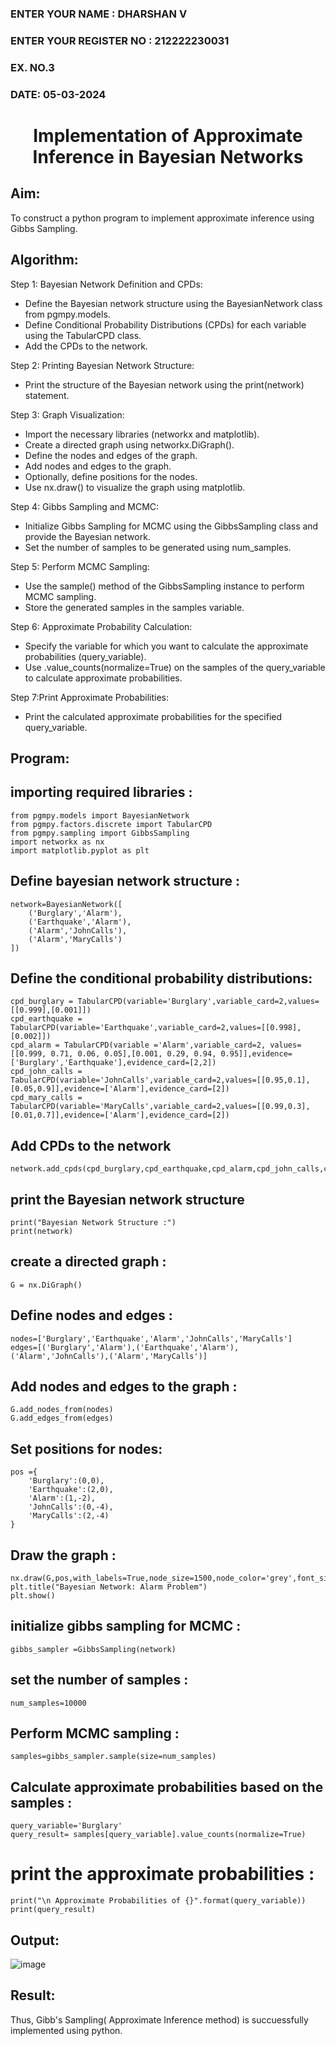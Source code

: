 
<H3>ENTER YOUR NAME : DHARSHAN V</H3>
<H3>ENTER YOUR REGISTER NO : 212222230031</H3>
<H3>EX. NO.3</H3>
<H3>DATE: 05-03-2024 </H3>
<H1 ALIGN =CENTER> Implementation of Approximate Inference in Bayesian Networks
</H1>

## Aim: 
   To construct a python program to implement approximate inference using Gibbs Sampling.</br>
## Algorithm:
   Step 1: Bayesian Network Definition and CPDs:<br>
    <ul> <li>Define the Bayesian network structure using the BayesianNetwork class from pgmpy.models.</li>
    <li>Define Conditional Probability Distributions (CPDs) for each variable using the TabularCPD class.</li>
    <li>Add the CPDs to the network.</li></ul>
    Step 2: Printing Bayesian Network Structure:<br>
    <ul><li>Print the structure of the Bayesian network using the print(network) statement.</li></ul>
   Step 3: Graph Visualization:
    <ul><li>Import the necessary libraries (networkx and matplotlib).</li>
    <li>Create a directed graph using networkx.DiGraph().</li>
    <li>Define the nodes and edges of the graph.</li>
    <li>Add nodes and edges to the graph.</li>
    <li>Optionally, define positions for the nodes.</li>
    <li>Use nx.draw() to visualize the graph using matplotlib.</li></ul>
    Step 4: Gibbs Sampling and MCMC:<br>
    <ul><li>Initialize Gibbs Sampling for MCMC using the GibbsSampling class and provide the Bayesian network.</li>
    <li>Set the number of samples to be generated using num_samples.</li></ul>
    Step 5: Perform MCMC Sampling:<br>
    <ul><li>Use the sample() method of the GibbsSampling instance to perform MCMC sampling.</li>
    <li>Store the generated samples in the samples variable.</li></ul>
    Step 6: Approximate Probability Calculation:<br>
    <ul><li>Specify the variable for which you want to calculate the approximate probabilities (query_variable).</li>
    <li>Use .value_counts(normalize=True) on the samples of the query_variable to calculate approximate probabilities.</li></ul>
    Step 7:Print Approximate Probabilities:<br>
    <ul><li>Print the calculated approximate probabilities for the specified query_variable.</li></ul>


## Program:
## importing required libraries :
~~~
from pgmpy.models import BayesianNetwork
from pgmpy.factors.discrete import TabularCPD
from pgmpy.sampling import GibbsSampling
import networkx as nx
import matplotlib.pyplot as plt
~~~
## Define bayesian network structure :
~~~
network=BayesianNetwork([
    ('Burglary','Alarm'),
    ('Earthquake','Alarm'),
    ('Alarm','JohnCalls'),
    ('Alarm','MaryCalls')
])
~~~
## Define the conditional probability distributions:
~~~
cpd_burglary = TabularCPD(variable='Burglary',variable_card=2,values=[[0.999],[0.001]])
cpd_earthquake = TabularCPD(variable='Earthquake',variable_card=2,values=[[0.998],[0.002]])
cpd_alarm = TabularCPD(variable ='Alarm',variable_card=2, values=[[0.999, 0.71, 0.06, 0.05],[0.001, 0.29, 0.94, 0.95]],evidence=['Burglary','Earthquake'],evidence_card=[2,2])
cpd_john_calls = TabularCPD(variable='JohnCalls',variable_card=2,values=[[0.95,0.1],[0.05,0.9]],evidence=['Alarm'],evidence_card=[2])
cpd_mary_calls = TabularCPD(variable='MaryCalls',variable_card=2,values=[[0.99,0.3],[0.01,0.7]],evidence=['Alarm'],evidence_card=[2])
~~~
## Add CPDs to the network 
~~~
network.add_cpds(cpd_burglary,cpd_earthquake,cpd_alarm,cpd_john_calls,cpd_mary_calls)
~~~
## print the Bayesian network structure
~~~
print("Bayesian Network Structure :")
print(network)
~~~
## create a directed graph :
~~~
G = nx.DiGraph()
~~~
## Define nodes and edges :
~~~
nodes=['Burglary','Earthquake','Alarm','JohnCalls','MaryCalls']
edges=[('Burglary','Alarm'),('Earthquake','Alarm'),('Alarm','JohnCalls'),('Alarm','MaryCalls')]
~~~
## Add nodes and edges to the graph :
~~~
G.add_nodes_from(nodes)
G.add_edges_from(edges)
~~~
## Set positions for nodes:
~~~
pos ={
    'Burglary':(0,0),
    'Earthquake':(2,0),
    'Alarm':(1,-2),
    'JohnCalls':(0,-4),
    'MaryCalls':(2,-4)
}
~~~
## Draw the graph :
~~~
nx.draw(G,pos,with_labels=True,node_size=1500,node_color='grey',font_size=10,font_weight='bold',arrowsize=20)
plt.title("Bayesian Network: Alarm Problem")
plt.show()
~~~
## initialize gibbs sampling for MCMC :
~~~
gibbs_sampler =GibbsSampling(network)
~~~
## set the number of samples :
~~~
num_samples=10000
~~~
## Perform MCMC sampling :
~~~
samples=gibbs_sampler.sample(size=num_samples)
~~~
## Calculate approximate probabilities based on the samples :
~~~
query_variable='Burglary'
query_result= samples[query_variable].value_counts(normalize=True)
~~~
# print the approximate probabilities :
~~~
print("\n Approximate Probabilities of {}".format(query_variable))
print(query_result)
~~~
## Output:
![image](https://github.com/21005984/Ex-3--AAI/assets/94748389/62e959d6-b222-4bf4-88b3-4b6d1718817d)
## Result:
Thus, Gibb's Sampling( Approximate Inference method) is succuessfully implemented using python.

